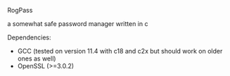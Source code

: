 RogPass

a somewhat safe password manager written in c

Dependencies:
 - GCC (tested on version 11.4 with c18 and c2x but should work on older ones as well)
 - OpenSSL (>=3.0.2)

